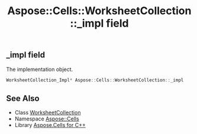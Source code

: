 ﻿---
title: Aspose::Cells::WorksheetCollection::_impl field
linktitle: _impl
second_title: Aspose.Cells for C++ API Reference
description: 'Aspose::Cells::WorksheetCollection::_impl field. The implementation object in C++.'
type: docs
weight: 4500
url: /cpp/aspose.cells/worksheetcollection/_impl/
---
## _impl field


The implementation object.

```cpp
WorksheetCollection_Impl* Aspose::Cells::WorksheetCollection::_impl
```

## See Also

* Class [WorksheetCollection](../)
* Namespace [Aspose::Cells](../../)
* Library [Aspose.Cells for C++](../../../)
